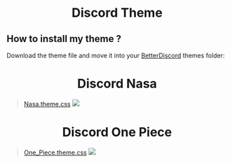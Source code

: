 <h1 align="center">Discord Theme</h1>

## How to install my theme ?
Download the theme file and move it into your [BetterDiscord](https://betterdiscord.app) themes folder:

<h1 align="center">Discord Nasa</h1>

>[Nasa.theme.css](https://github.com/UltraLionfr/My-BetterDiscord-Collection-Theme/releases/download/2.0/nasa.theme.css)
![](https://i.imgur.com/5CCjO8p.png)

<h1 align="center">Discord One Piece</h1>

>[One_Piece.theme.css](https://github.com/UltraLionfr/My-BetterDiscord-Collection-Theme/releases/download/1.0/one_piece.theme.css)
![](http://cdn.ultralion.xyz/storage/img/one%20piece%20theme.PNG)

